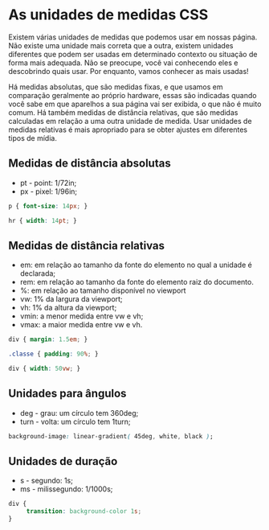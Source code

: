 # As unidades de medidas CSS 

Existem várias unidades de medidas que podemos usar em nossas página. Não existe uma unidade mais correta que a outra, existem unidades diferentes que podem ser usadas em determinado contexto ou situação de forma mais adequada. Não se preocupe, você vai conhecendo eles e descobrindo quais usar. Por enquanto, vamos conhecer as mais usadas!
 
Há medidas absolutas, que são medidas fixas, e que usamos em comparação geralmente ao próprio hardware, essas são indicadas quando você sabe em que aparelhos a sua página vai ser exibida, o que não é muito comum. Há também medidas de distância relativas, que são medidas calculadas em relação a uma outra unidade de medida. Usar unidades de medidas relativas é mais apropriado para se obter ajustes em diferentes tipos de mídia.

## Medidas de distância absolutas
- pt - point: 1/72in;
- px - pixel: 1/96in;

``` css
p { font-size: 14px; }
```

``` css
hr { width: 14pt; } 
```

## Medidas de distância relativas
- em: em relação ao tamanho da fonte do elemento no qual a unidade é declarada;
- rem: em relação ao tamanho da fonte do elemento raiz do documento.
- %: em relação ao tamanho disponível no viewport
- vw: 1% da largura da viewport;
- vh: 1% da altura da viewport;
- vmin: a menor medida entre vw e vh;
- vmax: a maior medida entre vw e vh.

``` css
div { margin: 1.5em; } 
```

``` css
.classe { padding: 90%; }
```

``` css
div { width: 50vw; }
```

## Unidades para ângulos
- deg - grau: um círculo tem 360deg;
- turn - volta: um círculo tem 1turn;

``` css
background-image: linear-gradient( 45deg, white, black );
```

## Unidades de duração
- s - segundo: 1s;
- ms - milissegundo: 1/1000s;

``` css
div {
     transition: background-color 1s;
}
```

